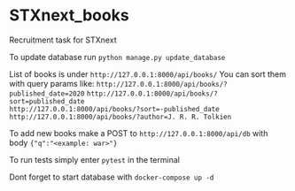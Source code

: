 # STXnext_books
Recruitment task for STXnext

To update database run `python manage.py update_database`

List of books is under `http://127.0.0.1:8000/api/books/`
You can sort them with query params like: 
  `http://127.0.0.1:8000/api/books/?published_date=2020`
  `http://127.0.0.1:8000/api/books/?sort=published_date`  
  `http://127.0.0.1:8000/api/books/?sort=-published_date`
  `http://127.0.0.1:8000/api/books/?author=J. R. R. Tolkien`
  
To add new books make a POST to `http://127.0.0.1:8000/api/db` with body `{"q":"<example: war>"}`

To run tests simply enter `pytest` in the terminal
  
Dont forget to start database with `docker-compose up -d`
